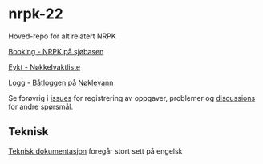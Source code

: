 # nrpk-22
Hoved-repo for alt relatert NRPK

[Booking - NRPK på sjøbasen](/docs/booking/README.md)

[Eykt - Nøkkelvaktliste](/docs/eykt/README.md)

[Logg - Båtloggen på Nøklevann](/docs/logg/README.md)

Se forøvrig i [issues](https://github.com/schpaa/nrpk-22/issues) for
registrering av oppgaver, problemer
og [discussions](https://github.com/schpaa/nrpk-22/discussions) for andre
spørsmål.

## Teknisk

[Teknisk dokumentasjon](/docs/teknisk/README.md) foregår stort sett på engelsk
